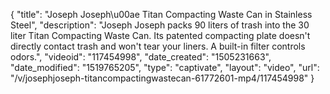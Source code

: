 {
    "title": "Joseph Joseph\u00ae Titan Compacting Waste Can in Stainless Steel",
    "description": "Joseph Joseph packs 90 liters of trash into the 30 liter Titan Compacting Waste Can. Its patented compacting plate doesn't directly contact trash and won't tear your liners. A built-in filter controls odors.",
    "videoid": "117454998",
    "date_created": "1505231663",
    "date_modified": "1519765205",
    "type": "captivate",
    "layout": "video",
    "url": "\/v\/josephjoseph-titancompactingwastecan-61772601-mp4\/117454998"
}